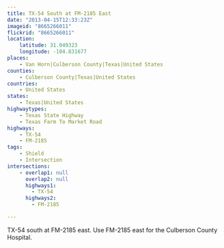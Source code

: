 ```yaml
---
title: TX-54 South at FM-2185 East
date: "2013-04-15T12:33:23Z"
imageid: "8665266011"
flickrid: "8665266011"
location:
    latitude: 31.049323
    longitude: -104.831677
places:
    - Van Horn|Culberson County|Texas|United States
counties:
    - Culberson County|Texas|United States
countries:
    - United States
states:
    - Texas|United States
highwaytypes:
    - Texas State Highway
    - Texas Farm To Market Road
highways:
    - TX-54
    - FM-2185
tags:
    - Shield
    - Intersection
intersections:
    - overlap1: null
      overlap2: null
      highways1:
        - TX-54
      highways2:
        - FM-2185

---
```

TX-54 south at FM-2185 east.  Use FM-2185 east for the Culberson County Hospital.